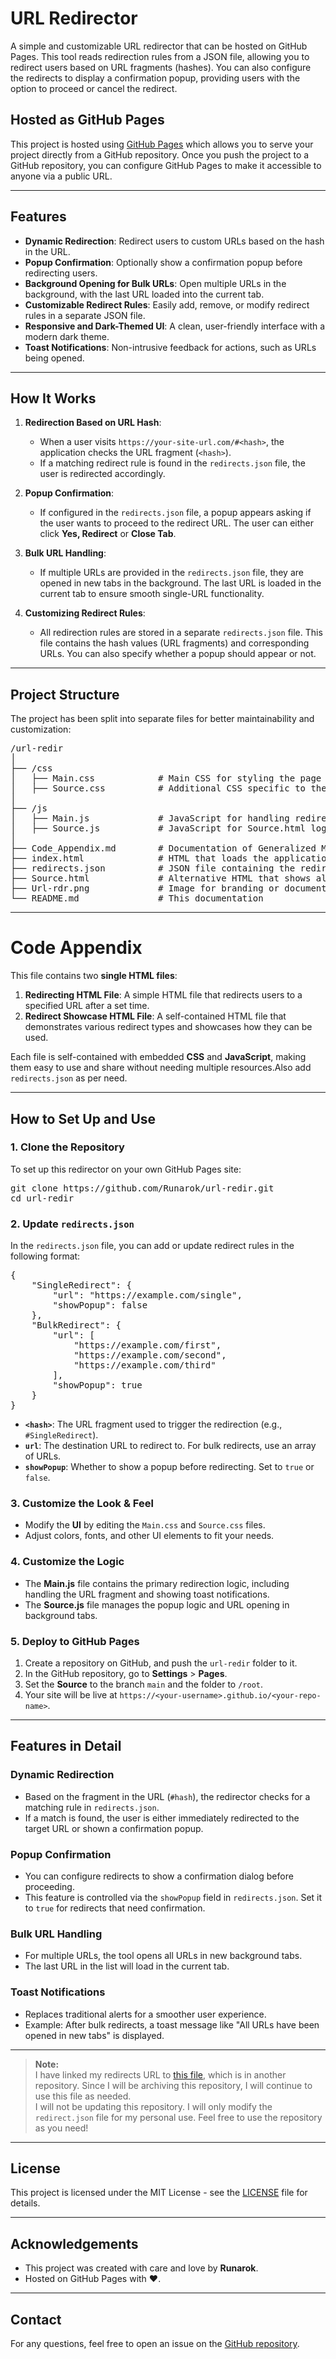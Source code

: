 # URL Redirector

A simple and customizable URL redirector that can be hosted on GitHub Pages. This tool reads redirection rules from a JSON file, allowing you to redirect users based on URL fragments (hashes). You can also configure the redirects to display a confirmation popup, providing users with the option to proceed or cancel the redirect.

## Hosted as GitHub Pages

This project is hosted using [GitHub Pages](https://runarok.github.io/url-redir/) which allows you to serve your project directly from a GitHub repository. Once you push the project to a GitHub repository, you can configure GitHub Pages to make it accessible to anyone via a public URL.

---

## Features

- **Dynamic Redirection**: Redirect users to custom URLs based on the hash in the URL.
- **Popup Confirmation**: Optionally show a confirmation popup before redirecting users.
- **Background Opening for Bulk URLs**: Open multiple URLs in the background, with the last URL loaded into the current tab.
- **Customizable Redirect Rules**: Easily add, remove, or modify redirect rules in a separate JSON file.
- **Responsive and Dark-Themed UI**: A clean, user-friendly interface with a modern dark theme.
- **Toast Notifications**: Non-intrusive feedback for actions, such as URLs being opened.

---

## How It Works

1. **Redirection Based on URL Hash**: 
   - When a user visits `https://your-site-url.com/#<hash>`, the application checks the URL fragment (`<hash>`).
   - If a matching redirect rule is found in the `redirects.json` file, the user is redirected accordingly.

2. **Popup Confirmation**: 
   - If configured in the `redirects.json` file, a popup appears asking if the user wants to proceed to the redirect URL. The user can either click **Yes, Redirect** or **Close Tab**.

3. **Bulk URL Handling**: 
   - If multiple URLs are provided in the `redirects.json` file, they are opened in new tabs in the background. The last URL is loaded in the current tab to ensure smooth single-URL functionality.

4. **Customizing Redirect Rules**: 
   - All redirection rules are stored in a separate `redirects.json` file. This file contains the hash values (URL fragments) and corresponding URLs. You can also specify whether a popup should appear or not.

---

## Project Structure

The project has been split into separate files for better maintainability and customization:

<pre>
/url-redir
│
├── /css
│   ├── Main.css            # Main CSS for styling the page
│   ├── Source.css          # Additional CSS specific to the Source.html
│
├── /js
│   ├── Main.js             # JavaScript for handling redirection and its logic
│   ├── Source.js           # JavaScript for Source.html logic   
│
├── Code_Appendix.md        # Documentation of Generalized Main HTMLs
├── index.html              # HTML that loads the application
├── redirects.json          # JSON file containing the redirect rules
├── Source.html             # Alternative HTML that shows all present hash links
├── Url-rdr.png             # Image for branding or documentation
└── README.md               # This documentation
</pre>

---

# Code Appendix

This file contains two **single HTML files**:

1. **Redirecting HTML File**: A simple HTML file that redirects users to a specified URL after a set time.
2. **Redirect Showcase HTML File**: A self-contained HTML file that demonstrates various redirect types and showcases how they can be used.

Each file is self-contained with embedded **CSS** and **JavaScript**, making them easy to use and share without needing multiple resources.Also add `redirects.json` as per need.

---

## How to Set Up and Use

### 1. Clone the Repository
To set up this redirector on your own GitHub Pages site:

<pre>
git clone https://github.com/Runarok/url-redir.git
cd url-redir
</pre>

### 2. Update `redirects.json`

In the `redirects.json` file, you can add or update redirect rules in the following format:

<pre>
{
    "SingleRedirect": {
        "url": "https://example.com/single",
        "showPopup": false
    },
    "BulkRedirect": {
        "url": [
            "https://example.com/first",
            "https://example.com/second",
            "https://example.com/third"
        ],
        "showPopup": true
    }
}
</pre>

- **`<hash>`**: The URL fragment used to trigger the redirection (e.g., `#SingleRedirect`).
- **`url`**: The destination URL to redirect to. For bulk redirects, use an array of URLs.
- **`showPopup`**: Whether to show a popup before redirecting. Set to `true` or `false`.

### 3. Customize the Look & Feel

- Modify the **UI** by editing the `Main.css` and `Source.css` files.
- Adjust colors, fonts, and other UI elements to fit your needs.

### 4. Customize the Logic

- The **Main.js** file contains the primary redirection logic, including handling the URL fragment and showing toast notifications.
- The **Source.js** file manages the popup logic and URL opening in background tabs.

### 5. Deploy to GitHub Pages

1. Create a repository on GitHub, and push the `url-redir` folder to it.
2. In the GitHub repository, go to **Settings** > **Pages**.
3. Set the **Source** to the branch `main` and the folder to `/root`.
4. Your site will be live at `https://<your-username>.github.io/<your-repo-name>`.

---

## Features in Detail

### Dynamic Redirection

- Based on the fragment in the URL (`#hash`), the redirector checks for a matching rule in `redirects.json`.
- If a match is found, the user is either immediately redirected to the target URL or shown a confirmation popup.

### Popup Confirmation

- You can configure redirects to show a confirmation dialog before proceeding.
- This feature is controlled via the `showPopup` field in `redirects.json`. Set it to `true` for redirects that need confirmation.

### Bulk URL Handling

- For multiple URLs, the tool opens all URLs in new background tabs.
- The last URL in the list will load in the current tab.

### Toast Notifications

- Replaces traditional alerts for a smoother user experience.
- Example: After bulk redirects, a toast message like "All URLs have been opened in new tabs" is displayed.

---

> **Note:**  
> I have linked my redirects URL to [this file](https://raw.githubusercontent.com/Runarok/Guides/refs/heads/main/url-redir/redirects.json), which is in another repository. Since I will be archiving this repository, I will continue to use this file as needed.  
> I will not be updating this repository. I will only modify the `redirect.json` file for my personal use. Feel free to use the repository as you need!

---

## License

This project is licensed under the MIT License - see the [LICENSE](LICENSE) file for details.

---

## Acknowledgements

- This project was created with care and love by **Runarok**.
- Hosted on GitHub Pages with ❤️.

---

## Contact

For any questions, feel free to open an issue on the [GitHub repository](https://github.com/Runarok/url-redir).

